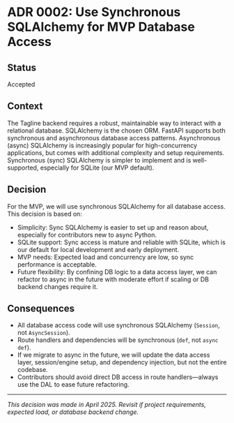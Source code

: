 # ADR 0002: Use Synchronous SQLAlchemy for MVP Database Access

## Status
Accepted

## Context
The Tagline backend requires a robust, maintainable way to interact with a relational database. SQLAlchemy is the chosen ORM. FastAPI supports both synchronous and asynchronous database access patterns. Asynchronous (async) SQLAlchemy is increasingly popular for high-concurrency applications, but comes with additional complexity and setup requirements. Synchronous (sync) SQLAlchemy is simpler to implement and is well-supported, especially for SQLite (our MVP default).

## Decision
For the MVP, we will use synchronous SQLAlchemy for all database access. This decision is based on:
- Simplicity: Sync SQLAlchemy is easier to set up and reason about, especially for contributors new to async Python.
- SQLite support: Sync access is mature and reliable with SQLite, which is our default for local development and early deployment.
- MVP needs: Expected load and concurrency are low, so sync performance is acceptable.
- Future flexibility: By confining DB logic to a data access layer, we can refactor to async in the future with moderate effort if scaling or DB backend changes require it.

## Consequences
- All database access code will use synchronous SQLAlchemy (`Session`, not `AsyncSession`).
- Route handlers and dependencies will be synchronous (`def`, not `async def`).
- If we migrate to async in the future, we will update the data access layer, session/engine setup, and dependency injection, but not the entire codebase.
- Contributors should avoid direct DB access in route handlers—always use the DAL to ease future refactoring.

---

*This decision was made in April 2025. Revisit if project requirements, expected load, or database backend change.*
